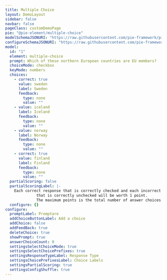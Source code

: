 ```yaml
---
title: Multiple Choice
layout: DemoLayout
sidebar: false
navbar: false
pageClass: customDemoPage
pie: "@pie-element/multiple-choice"
modelSchemaJSONURI: "https://raw.githubusercontent.com/pie-framework/pie-elements/develop/packages/multiple-choice/docs/pie-schema.json"
configureSchemaJSONURI: "https://raw.githubusercontent.com/pie-framework/pie-elements/develop/packages/multiple-choice/docs/config-schema.json"
model:
  id: "1"
  element: multiple-choice
  prompt: Which of these northern European countries are EU members?
  choiceMode: checkbox
  keyMode: numbers
  choices:
    - correct: true
      value: sweden
      label: Sweden
      feedback:
        type: none
        value: ""
    - value: iceland
      label: Iceland
      feedback:
        type: none
        value: ""
    - value: norway
      label: Norway
      feedback:
        type: none
        value: ""
    - correct: true
      value: finland
      label: Finland
      feedback:
        type: none
        value: ""
  partialScoring: false
  partialScoringLabel: |-
    Each correct response that is correctly checked and each incorrect response
              that is correctly unchecked will be worth 1 point.
              The maximum points is the total number of answer choices.
  configure: {}
configure:
  promptLabel: Promptare
  addChoiceButtonLabel: Add a choice
  addChoice: false
  addFeedBack: true
  deleteChoice: true
  showPrompt: true
  answerChoiceCount: 0
  settingsSelectChoiceMode: true
  settingsSelectChoicePrefixes: true
  settingsResponseTypeLabel: Response Type
  settingsChoicePrefixesLabel: Choice Labels
  settingsPartialScoring: true
  settingsConfigShuffle: true
---
```

